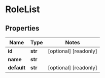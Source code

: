 # RoleList

## Properties
Name | Type | Notes
------------ | ------------- | -------------
**id** | **str** | [optional] [readonly]
**name** | **str** |
**default** | **str** | [optional] [readonly]


